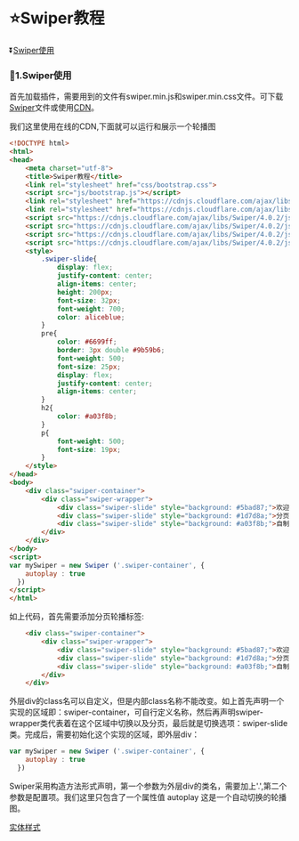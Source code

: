 # :star:Swiper教程 #

:arrow_double_down:[Swiper使用](#a1)


<b id="a1"></b>

### :ticket:1.Swiper使用 ###

首先加载插件，需要用到的文件有swiper.min.js和swiper.min.css文件。可下载[Swiper](https://www.swiper.com.cn/download/index.html#file1)文件或使用[CDN](https://www.swiper.com.cn/cdn/index.html)。

我们这里使用在线的CDN,下面就可以运行和展示一个轮播图

```html
<!DOCTYPE html>
<html>
<head>
	<meta charset="utf-8"> 
    <title>Swiper教程</title>
    <link rel="stylesheet" href="css/bootstrap.css">
    <script src="js/bootstrap.js"></script>
    <link rel="stylesheet" href="https://cdnjs.cloudflare.com/ajax/libs/Swiper/4.0.2/css/swiper.css">
    <link rel="stylesheet" href="https://cdnjs.cloudflare.com/ajax/libs/Swiper/4.0.2/css/swiper.min.css">   
    <script src="https://cdnjs.cloudflare.com/ajax/libs/Swiper/4.0.2/js/swiper.js"></script>
    <script src="https://cdnjs.cloudflare.com/ajax/libs/Swiper/4.0.2/js/swiper.min.js"></script>
    <script src="https://cdnjs.cloudflare.com/ajax/libs/Swiper/4.0.2/js/swiper.esm.js"></script>
    <script src="https://cdnjs.cloudflare.com/ajax/libs/Swiper/4.0.2/js/swiper.esm.bundle.js"></script>
    <style>
        .swiper-slide{
            display: flex;
            justify-content: center;
            align-items: center;
            height: 200px;
            font-size: 32px;
            font-weight: 700;
            color: aliceblue;
        }
        pre{
            color: #6699ff;
            border: 3px double #9b59b6;
            font-weight: 500;
            font-size: 25px;
            display: flex;
            justify-content: center;
            align-items: center;
        }
        h2{
            color: #a03f8b;
        }
        p{
            font-weight: 500;
            font-size: 19px;
        }
    </style>
</head>
<body>
    <div class="swiper-container">
        <div class="swiper-wrapper">
            <div class="swiper-slide" style="background: #5bad87;">欢迎使用Swiper</div>
            <div class="swiper-slide" style="background: #1d7d8a;">分页轮播神器</div>
            <div class="swiper-slide" style="background: #a03f8b;">自制教程</div>
        </div>
    </div>
</body>
<script>
var mySwiper = new Swiper ('.swiper-container', {
    autoplay : true
  }) 
</script>
</html>
```

如上代码，首先需要添加分页轮播标签:

```html
    <div class="swiper-container">
        <div class="swiper-wrapper">
            <div class="swiper-slide" style="background: #5bad87;">欢迎使用Swiper</div>
            <div class="swiper-slide" style="background: #1d7d8a;">分页轮播神器</div>
            <div class="swiper-slide" style="background: #a03f8b;">自制教程</div>
        </div>
    </div>
```

外层div的class名可以自定义，但是内部class名称不能改变。如上首先声明一个实现的区域即：swiper-container，可自行定义名称，然后再声明swiper-wrapper类代表着在这个区域中切换以及分页，最后就是切换选项：swiper-slide类。完成后，需要初始化这个实现的区域，即外层div：

```javascript
var mySwiper = new Swiper ('.swiper-container', {
    autoplay : true
  }) 
```

Swiper采用构造方法形式声明，第一个参数为外层div的类名，需要加上'.',第二个参数是配置项。我们这里只包含了一个属性值 autoplay 这是一个自动切换的轮播图。

[实体样式](#index.html)



